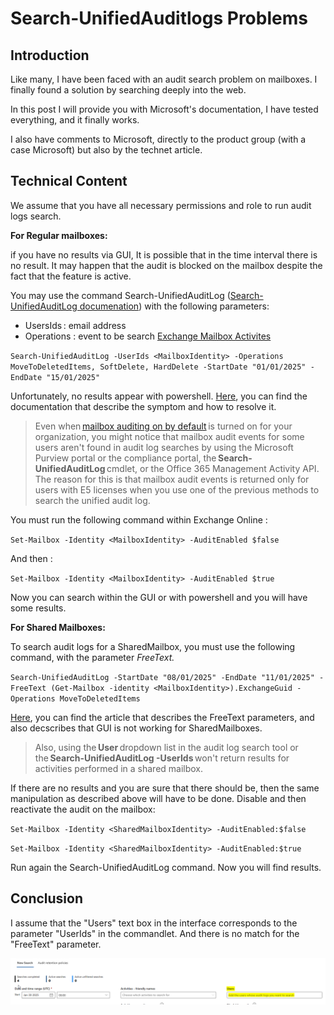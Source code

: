 # Search-UnifiedAuditlogs Problems

## Introduction

Like many, I have been faced with an audit search problem on mailboxes. I finally found a solution by searching deeply into the web. 
 
In this post I will provide you with Microsoft's documentation, I have tested everything, and it finally works.  
 
I also have comments to Microsoft, directly to the product group (with a case Microsoft) but also by the technet article. 

## Technical Content
 
We assume that you have all necessary permissions and role to run audit logs search. 
 
**For Regular mailboxes:**  
 
if you have no results via GUI, It is possible that in the time interval there is no result. It may happen that the audit is blocked on the mailbox despite the fact that the feature is active. 
 
You may use the command Search-UnifiedAuditLog ([Search-UnifiedAuditLog documenation](https://learn.microsoft.com/fr-fr/powershell/module/exchange/search-unifiedauditlog?view=exchange-ps)) with the following parameters:  
 
* UsersIds : email address 
* Operations : event to be search [Exchange Mailbox Activites](https://learn.microsoft.com/en-us/purview/audit-log-activities#exchange-mailbox-activities) 
 
`Search-UnifiedAuditLog -UserIds <MailboxIdentity> -Operations MoveToDeletedItems, SoftDelete, HardDelete -StartDate "01/01/2025" -EndDate "15/01/2025"` 
 
Unfortunately, no results appear with powershell. [Here](https://learn.microsoft.com/en-us/purview/audit-troubleshooting-scenarios#search-for-mailbox-activities-performed-by-users-with-non-e5-licenses), you can find the documentation that describe the symptom and how to resolve it. 
 
>Even when [mailbox auditing on by default](https://learn.microsoft.com/en-us/purview/audit-mailboxes) is turned on for your organization, you might notice that mailbox audit events for some users aren't found in audit log searches by using the Microsoft Purview portal or the compliance portal, the **Search-UnifiedAuditLog** cmdlet, or the Office 365 Management Activity API. The reason for this is that mailbox audit events is returned only for users with E5 licenses when you use one of the previous methods to search the unified audit log. 
 
You must run the following command within Exchange Online :  
 
`Set-Mailbox -Identity <MailboxIdentity> -AuditEnabled $false` 
 
And then :  
 
`Set-Mailbox -Identity <MailboxIdentity> -AuditEnabled $true` 
 
Now you can search within the GUI or with powershell and you will have some results. 
   
**For Shared Mailboxes:** 
 
To search audit logs for a SharedMailbox, you must use the following command, with the parameter *FreeText.*  

`Search-UnifiedAuditLog -StartDate "08/01/2025" -EndDate "11/01/2025" -FreeText (Get-Mailbox -identity <MailboxIdentity>).ExchangeGuid -Operations MoveToDeletedItems`  
 
[Here](https://learn.microsoft.com/en-us/purview/audit-troubleshooting-scenarios#search-for-mailbox-activities-performed-in-a-specific-mailbox-including-shared-mailboxes), you can find the article that describes the FreeText parameters, and also decscribes that GUI is not working for SharedMailboxes. 
 
>Also, using the **User** dropdown list in the audit log search tool or the **Search-UnifiedAuditLog -UserIds** won't return results for activities performed in a shared mailbox. 
   
If there are no results and you are sure that there should be, then the same manipulation as described above will have to be done. Disable and then reactivate the audit on the mailbox:  
 
`Set-Mailbox -Identity <SharedMailboxIdentity> -AuditEnabled:$false` 
 
`Set-Mailbox -Identity <SharedMailboxIdentity> -AuditEnabled:$true` 
 
Run again the Search-UnifiedAuditLog command. Now you will find results. 

## Conclusion

I assume that the "Users" text box in the interface corresponds to the parameter "UserIds" in the commandlet. And there is no match for the "FreeText" parameter.

![AuditSearch](../media/AuditSearch1.png)

 
 
 
